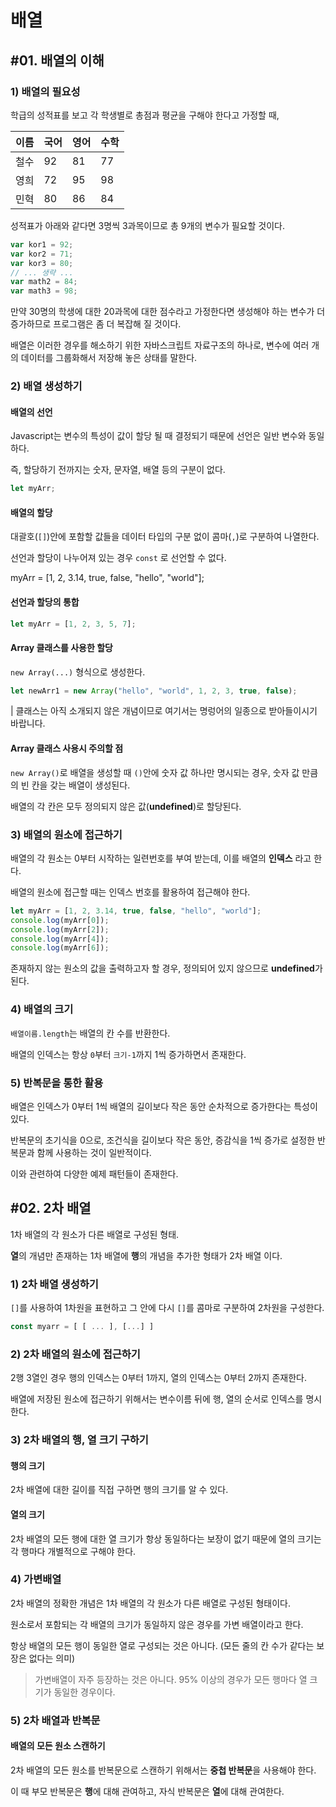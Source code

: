 # 배열

## #01. 배열의 이해

### 1) 배열의 필요성

학급의 성적표를 보고 각 학생별로 총점과 평균을 구해야 한다고 가정할 때,

| 이름 | 국어 | 영어 | 수학 |
|---|---|---|---|
| 철수 | 92 | 81 | 77 |
| 영희 | 72 | 95 | 98 |
| 민혁 | 80 | 86 | 84 |

성적표가 아래와 같다면 3명씩 3과목이므로 총 9개의 변수가 필요할 것이다.



```js
var kor1 = 92;
var kor2 = 71;
var kor3 = 80;
// ... 생략 ...
var math2 = 84;
var math3 = 98;
```

만약 30명의 학생에 대한 20과목에 대한 점수라고 가정한다면 생성해야 하는 변수가 더 증가하므로 프로그램은 좀 더 복잡해 질 것이다.

배열은 이러한 경우를 해소하기 위한 자바스크립트 자료구조의 하나로, 변수에 여러 개의 데이터를 그룹화해서 저장해 놓은 상태를 말한다.

### 2) 배열 생성하기

#### 배열의 선언

Javascript는 변수의 특성이 값이 할당 될 때 결정되기 때문에 선언은 일반 변수와 동일하다.

즉, 할당하기 전까지는 숫자, 문자열, 배열 등의 구분이 없다.

```jsx
let myArr;
```

#### 배열의 할당

대괄호(`[]`)안에 포함할 값들을 데이터 타입의 구분 없이 콤마(`,`)로 구분하여 나열한다.

선언과 할당이 나누어져 있는 경우 `const` 로 선언할 수 없다.

myArr = [1, 2, 3.14, true, false, "hello", "world"];

#### 선언과 할당의 통합

```js
let myArr = [1, 2, 3, 5, 7];
```

#### Array 클래스를 사용한 할당

`new Array(...)` 형식으로 생성한다.

```js
let newArr1 = new Array("hello", "world", 1, 2, 3, true, false);
```

| 클래스는 아직 소개되지 않은 개념이므로 여기서는 명렁어의 일종으로 받아들이시기 바랍니다.

#### Array 클래스 사용시 주의할 점

`new Array()`로 배열을 생성할 때 `()`안에 숫자 값 하나만 명시되는 경우, 숫자 값 만큼의 빈 칸을 갖는 배열이 생성된다.

배열의 각 칸은 모두 정의되지 않은 값(**undefined**)로 할당된다.


### 3) 배열의 원소에 접근하기

배열의 각 원소는 0부터 시작하는 일련번호를 부여 받는데, 이를 배열의 **인덱스** 라고 한다.

배열의 원소에 접근할 때는 인덱스 번호를 활용하여 접근해야 한다.

```js
let myArr = [1, 2, 3.14, true, false, "hello", "world"];
console.log(myArr[0]);
console.log(myArr[2]);
console.log(myArr[4]);
console.log(myArr[6]);
```

존재하지 않는 원소의 값을 출력하고자 할 경우, 정의되어 있지 않으므로 **undefined**가 된다.

### 4) 배열의 크기

`배열이름.length`는 배열의 칸 수를 반환한다.

배열의 인덱스는 항상 `0`부터 `크기-1`까지 1씩 증가하면서 존재한다.

### 5) 반복문을 통한 활용

배열은 인덱스가 0부터 1씩 배열의 길이보다 작은 동안 순차적으로 증가한다는 특성이 있다.

반복문의 초기식을 0으로, 조건식을 길이보다 작은 동안, 증감식을 1씩 증가로 설정한 반복문과 함께 사용하는 것이 일반적이다.

이와 관련하여 다양한 예제 패턴들이 존재한다.



## #02. 2차 배열

1차 배열의 각 원소가 다른 배열로 구성된 형태.

**열**의 개념만 존재하는 1차 배열에 **행**의 개념을 추가한 형태가 2차 배열 이다.

### 1) 2차 배열 생성하기

`[]`를 사용하여 1차원을 표현하고 그 안에 다시 `[]`를 콤마로 구분하여 2차원을 구성한다.

```js
const myarr = [ [ ... ], [...] ]
```

### 2) 2차 배열의 원소에 접근하기

2행 3열인 경우 행의 인덱스는 0부터 1까지, 열의 인덱스는 0부터 2까지 존재한다.

배열에 저장된 원소에 접근하기 위해서는 변수이름 뒤에 행, 열의 순서로 인덱스를 명시한다.

### 3) 2차 배열의 행, 열 크기 구하기

#### 행의 크기

2차 배열에 대한 길이를 직접 구하면 행의 크기를 알 수 있다.

#### 열의 크기

2차 배열의 모든 행에 대한 열 크기가 항상 동일하다는 보장이 없기 때문에 열의 크기는 각 행마다 개별적으로 구해야 한다.

### 4) 가변배열

2차 배열의 정확한 개념은 1차 배열의 각 원소가 다른 배열로 구성된 형태이다. 

원소로서 포함되는 각 배열의 크기가 동일하지 않은 경우를 가변 배열이라고 한다.

항상 배열의 모든 행이 동일한 열로 구성되는 것은 아니다. (모든 줄의 칸 수가 같다는 보장은 없다는 의미)

> 가변배열이 자주 등장하는 것은 아니다. 95% 이상의 경우가 모든 행마다 열 크기가 동일한 경우이다.

### 5) 2차 배열과 반복문

#### 배열의 모든 원소 스캔하기

2차 배열의 모든 원소를 반복문으로 스캔하기 위해서는 **중첩 반복문**을 사용해야 한다.

이 때 부모 반복문은 **행**에 대해 관여하고, 자식 반복문은 **열**에 대해 관여한다.